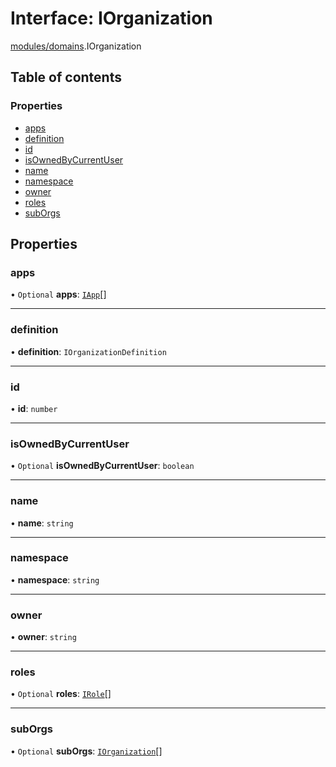 # Interface: IOrganization

[modules/domains](../modules/modules_domains.md).IOrganization

## Table of contents

### Properties

- [apps](modules_domains.IOrganization.md#apps)
- [definition](modules_domains.IOrganization.md#definition)
- [id](modules_domains.IOrganization.md#id)
- [isOwnedByCurrentUser](modules_domains.IOrganization.md#isownedbycurrentuser)
- [name](modules_domains.IOrganization.md#name)
- [namespace](modules_domains.IOrganization.md#namespace)
- [owner](modules_domains.IOrganization.md#owner)
- [roles](modules_domains.IOrganization.md#roles)
- [subOrgs](modules_domains.IOrganization.md#suborgs)

## Properties

### apps

• `Optional` **apps**: [`IApp`](modules_domains.IApp.md)[]

___

### definition

• **definition**: `IOrganizationDefinition`

___

### id

• **id**: `number`

___

### isOwnedByCurrentUser

• `Optional` **isOwnedByCurrentUser**: `boolean`

___

### name

• **name**: `string`

___

### namespace

• **namespace**: `string`

___

### owner

• **owner**: `string`

___

### roles

• `Optional` **roles**: [`IRole`](modules_domains.IRole.md)[]

___

### subOrgs

• `Optional` **subOrgs**: [`IOrganization`](modules_domains.IOrganization.md)[]
